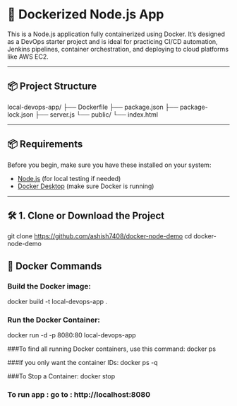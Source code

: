 # 🚀 Dockerized Node.js App
This is a Node.js application fully containerized using Docker. It’s designed as a DevOps starter project and is ideal for practicing CI/CD automation, Jenkins pipelines, container orchestration, and deploying to cloud platforms like AWS EC2.

---

## 📦 Project Structure
local-devops-app/
├── Dockerfile
├── package.json
├── package-lock.json
├── server.js
└── public/
    └── index.html

---

## 📦 Requirements

Before you begin, make sure you have these installed on your system:

- [Node.js](https://nodejs.org/) (for local testing if needed)
- [Docker Desktop](https://www.docker.com/products/docker-desktop) (make sure Docker is running)

---

## 🛠 1. Clone or Download the Project

git clone https://github.com/ashish7408/docker-node-demo
cd docker-node-demo

## 🐳 Docker Commands

### Build the Docker image:
docker build -t local-devops-app .

### Run the Docker Container:
docker run -d -p 8080:80 local-devops-app

###To find all running Docker containers, use this command:
docker ps

###If you only want the container IDs:
docker ps -q

###To Stop a Container:
docker stop <container id>

### To run app : go to : http://localhost:8080






